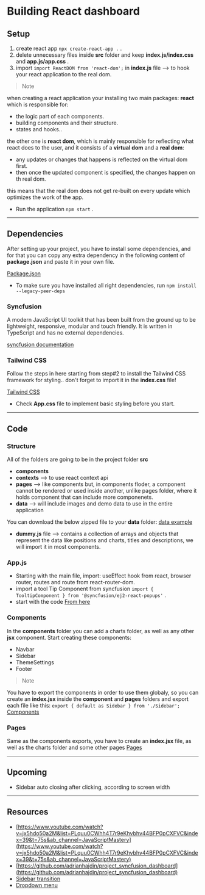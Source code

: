 # Building React dashboard
## Setup 
1. create react app `npx create-react-app .` .
2. delete unnecessary files inside **src** folder and keep **index.js/index.css** and **app.js/app.css** .
3. import `import ReactDOM from 'react-dom';` in **index.js** file --> to hook your react application to the real dom.

> Note

when creating a react application your installing two main packages: **react** which is responsible for:
- the logic part of each components.
- building components and their structure.
- states and hooks..

the other one is **react dom**, which is mainly responsible for reflecting what react does to the user, and it consists of a **virtual dom** and a **real dom**:
- any updates or changes that happens is reflected on the virtual dom first.
- then once the updated component is specified, the changes happen on th real dom.

this means that the real dom does not get re-built on every update which optimizes the work of the app.

- Run the application `npm start` .
________
## Dependencies 
After setting up your project, you have to install some dependencies, and for that you can copy any extra dependency in the following content of **package.json** and paste it in your own file.

[Package.json](https://github.com/adrianhajdin/project_syncfusion_dashboard/blob/main/package.json)

- To make sure you have installed all right dependencies, run `npm install --legacy-peer-deps`

### Syncfusion
A modern JavaScript UI toolkit that has been built from the ground up to be lightweight, responsive, modular and touch friendly. It is written in TypeScript and has no external dependencies.

[syncfusion documentation](https://help.syncfusion.com/)


### Tailwind CSS 
Follow the steps in here starting from step#2 to install the Tailwind CSS framework for styling.. don't forget to import it in the **index.css** file!

[Tailwind CSS](https://tailwindcss.com/docs/guides/create-react-app)

- Check **App.css** file to implement basic styling before you start.
_____

## Code
### Structure
All of the folders are going to be in the project folder **src**
- **components** 
- **contexts** --> to use react context api
- **pages** --> like components but, in components floder, a component cannot be rendered or used inside another, unlike pages folder, where it holds component that can include more componenets.
- **data** --> will include images and demo data to use in the entire application

You can download the below zipped file to your **data** folder:
[data example](https://minhaskamal.github.io/DownGit/#/home?url=https:%2F%2Fgithub.com%2Fadrianhajdin%2Fproject_syncfusion_dashboard%2Ftree%2Fmain%2Fsrc%2Fdata)

- **dummy.js** file --> contains a collection of arrays and objects that represent the data like positions and charts, titles and descriptions, we will import it in most components. 

### App.js
- Starting with the main file, import: useEffect hook from react, browser router, routes and route from react-router-dom.
- import a tool Tip Component from syncfusion `import { TooltipComponent } from '@syncfusion/ej2-react-popups'` .
- start with the code [From here](./src/App.js)

### Components
In the **components** folder you can add a charts folder, as well as any other **jsx** component.
Start creating these components:
- Navbar
- Sidebar
- ThemeSettings
- Footer

> Note

You have to export the components in order to use them globaly, so you can create an **index.jsx** inside the **component** and **pages** folders and export each file like this: `export { default as Sidebar } from './Sidebar';`
[Components](./src/components/)

### Pages
Same as the components exports, you have to create an **index.jsx** file, as well as the charts folder and some other pages
[Pages](./src/pages/)
_____

## Upcoming
- Sidebar auto closing after clicking, according to screen width

_____

## Resources
- [https://www.youtube.com/watch?v=jx5hdo50a2M&list=PLquu0CWhh4T7r9eKhvbhv44BFP0pCXFVC&index=39&t=75s&ab_channel=JavaScriptMastery](https://www.youtube.com/watch?v=jx5hdo50a2M&list=PLquu0CWhh4T7r9eKhvbhv44BFP0pCXFVC&index=39&t=75s&ab_channel=JavaScriptMastery)
- [https://github.com/adrianhajdin/project_syncfusion_dashboard](https://github.com/adrianhajdin/project_syncfusion_dashboard)
- [Sidebar transition](https://www.w3schools.com/howto/howto_js_sidenav.asp)
- [Dropdown menu](https://tailwindui.com/components/application-ui/elements/dropdowns)